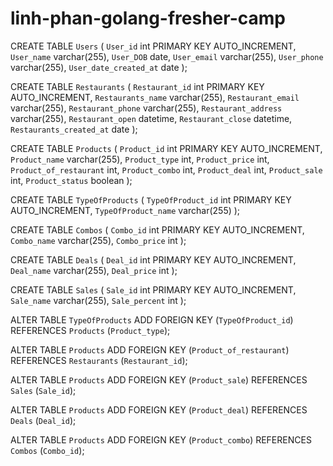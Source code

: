 # linh-phan-golang-fresher-camp
CREATE TABLE `Users` (
  `User_id` int PRIMARY KEY AUTO_INCREMENT,
  `User_name` varchar(255),
  `User_DOB` date,
  `User_email` varchar(255),
  `User_phone` varchar(255),
  `User_date_created_at` date
);

CREATE TABLE `Restaurants` (
  `Restaurant_id` int PRIMARY KEY AUTO_INCREMENT,
  `Restaurants_name` varchar(255),
  `Restaurant_email` varchar(255),
  `Restaurant_phone` varchar(255),
  `Restaurant_address` varchar(255),
  `Restaurant_open` datetime,
  `Restaurant_close` datetime,
  `Restaurants_created_at` date
);

CREATE TABLE `Products` (
  `Product_id` int PRIMARY KEY AUTO_INCREMENT,
  `Product_name` varchar(255),
  `Product_type` int,
  `Product_price` int,
  `Product_of_restaurant` int,
  `Product_combo` int,
  `Product_deal` int,
  `Product_sale` int,
  `Product_status` boolean
);

CREATE TABLE `TypeOfProducts` (
  `TypeOfProduct_id` int PRIMARY KEY AUTO_INCREMENT,
  `TypeOfProduct_name` varchar(255)
);

CREATE TABLE `Combos` (
  `Combo_id` int PRIMARY KEY AUTO_INCREMENT,
  `Combo_name` varchar(255),
  `Combo_price` int
);

CREATE TABLE `Deals` (
  `Deal_id` int PRIMARY KEY AUTO_INCREMENT,
  `Deal_name` varchar(255),
  `Deal_price` int
);

CREATE TABLE `Sales` (
  `Sale_id` int PRIMARY KEY AUTO_INCREMENT,
  `Sale_name` varchar(255),
  `Sale_percent` int
);

ALTER TABLE `TypeOfProducts` ADD FOREIGN KEY (`TypeOfProduct_id`) REFERENCES `Products` (`Product_type`);

ALTER TABLE `Products` ADD FOREIGN KEY (`Product_of_restaurant`) REFERENCES `Restaurants` (`Restaurant_id`);

ALTER TABLE `Products` ADD FOREIGN KEY (`Product_sale`) REFERENCES `Sales` (`Sale_id`);

ALTER TABLE `Products` ADD FOREIGN KEY (`Product_deal`) REFERENCES `Deals` (`Deal_id`);

ALTER TABLE `Products` ADD FOREIGN KEY (`Product_combo`) REFERENCES `Combos` (`Combo_id`);
